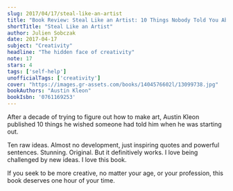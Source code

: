 ```yaml
---
slug: 2017/04/17/steal-like-an-artist
title: "Book Review: Steal Like an Artist: 10 Things Nobody Told You About Being Creative"
shortTitle: "Steal Like an Artist"
author: Julien Sobczak
date: 2017-04-17
subject: "Creativity"
headline: "The hidden face of creativity"
note: 17
stars: 4
tags: ['self-help']
unofficialTags: ['creativity']
cover: "https://images.gr-assets.com/books/1404576602l/13099738.jpg"
bookAuthors: "Austin Kleon"
bookIsbn: '0761169253'
---
```



After a decade of trying to figure out how to make art, Austin Kleon published 10 things he wished someone had told him when he was starting out.

Ten raw ideas. Almost no development, just inspiring quotes and powerful sentences. Stunning. Original. But it definitively works. I love being challenged by new ideas. I love this book.

If you seek to be more creative, no matter your age, or your profession, this book deserves one hour of your time.

